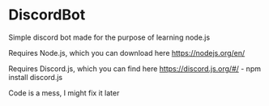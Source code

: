 # DiscordBot
Simple discord bot made for the purpose of learning node.js

Requires Node.js, which you can download here https://nodejs.org/en/

Requires Discord.js, which you can find here https://discord.js.org/#/ - npm install discord.js 

Code is a mess, I might fix it later

